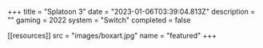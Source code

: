 +++
title = "Splatoon 3"
date = "2023-01-06T03:39:04.813Z"
description = ""
gaming = 2022
system = "Switch"
completed = false

[[resources]]
src = "images/boxart.jpg"
name = "featured"
+++
<!--
Start writing here...

**Final trophy count: __ of __**

![Trophy List](images/trophies.jpg) -->
